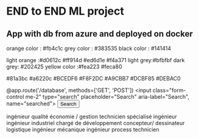 # END to END ML project
## App with db from azure and deployed on docker 

orange color : #fb4c1c
grey color : #383535
black color : #141414

light orange :#d0612c #ff914d #ed6d1e #f4a371
light grey:#bfbfbf
dark grey: #202425
yellow color :#fea223 #feca80

#81a3bc #a6220c #BCEDF6 #F8F2DC #A9CBB7 #DCBF85 #DEBAC0 


@app.route('/database', methods=['GET', 'POST'])
<input class="form-control me-2" type="search" placeholder="Search"
    aria-label="Search", name="searched">
    <button class="btn btn-outline-secondary" type="submit"> Search</button>
    
ingénieur qualité
économie / gestion
technicien spécialisé
ingénieur
ingénieur industriel
chargé de développement
concepteur/ dessinateur
logistique
ingénieur mécanique
ingénieur process
technicien

